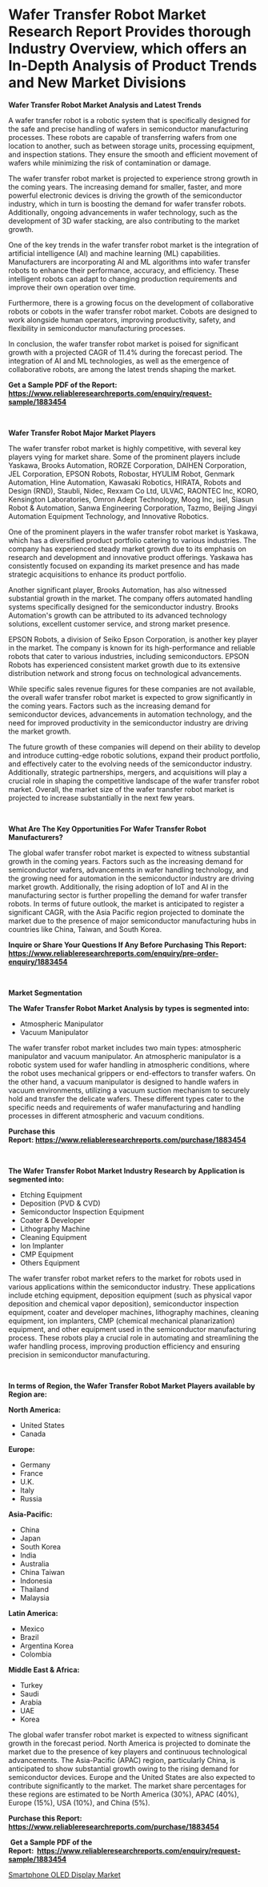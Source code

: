 <p><h1>Wafer Transfer Robot Market Research Report Provides thorough Industry Overview, which offers an In-Depth Analysis of Product Trends and New Market Divisions</h1></p><p><strong>Wafer Transfer Robot Market Analysis and Latest Trends</strong></p>
<p><p>A wafer transfer robot is a robotic system that is specifically designed for the safe and precise handling of wafers in semiconductor manufacturing processes. These robots are capable of transferring wafers from one location to another, such as between storage units, processing equipment, and inspection stations. They ensure the smooth and efficient movement of wafers while minimizing the risk of contamination or damage.</p><p>The wafer transfer robot market is projected to experience strong growth in the coming years. The increasing demand for smaller, faster, and more powerful electronic devices is driving the growth of the semiconductor industry, which in turn is boosting the demand for wafer transfer robots. Additionally, ongoing advancements in wafer technology, such as the development of 3D wafer stacking, are also contributing to the market growth.</p><p>One of the key trends in the wafer transfer robot market is the integration of artificial intelligence (AI) and machine learning (ML) capabilities. Manufacturers are incorporating AI and ML algorithms into wafer transfer robots to enhance their performance, accuracy, and efficiency. These intelligent robots can adapt to changing production requirements and improve their own operation over time.</p><p>Furthermore, there is a growing focus on the development of collaborative robots or cobots in the wafer transfer robot market. Cobots are designed to work alongside human operators, improving productivity, safety, and flexibility in semiconductor manufacturing processes.</p><p>In conclusion, the wafer transfer robot market is poised for significant growth with a projected CAGR of 11.4% during the forecast period. The integration of AI and ML technologies, as well as the emergence of collaborative robots, are among the latest trends shaping the market.</p></p>
<p><strong>Get a Sample PDF of the Report:&nbsp; <a href="https://www.reliableresearchreports.com/enquiry/request-sample/1883454">https://www.reliableresearchreports.com/enquiry/request-sample/1883454</a></strong></p>
<p>&nbsp;</p>
<p><strong>Wafer Transfer Robot Major Market Players</strong></p>
<p><p>The wafer transfer robot market is highly competitive, with several key players vying for market share. Some of the prominent players include Yaskawa, Brooks Automation, RORZE Corporation, DAIHEN Corporation, JEL Corporation, EPSON Robots, Robostar, HYULIM Robot, Genmark Automation, Hine Automation, Kawasaki Robotics, HIRATA, Robots and Design (RND), Staubli, Nidec, Rexxam Co Ltd, ULVAC, RAONTEC Inc, KORO, Kensington Laboratories, Omron Adept Technology, Moog Inc, isel, Siasun Robot & Automation, Sanwa Engineering Corporation, Tazmo, Beijing Jingyi Automation Equipment Technology, and Innovative Robotics.</p><p>One of the prominent players in the wafer transfer robot market is Yaskawa, which has a diversified product portfolio catering to various industries. The company has experienced steady market growth due to its emphasis on research and development and innovative product offerings. Yaskawa has consistently focused on expanding its market presence and has made strategic acquisitions to enhance its product portfolio.</p><p>Another significant player, Brooks Automation, has also witnessed substantial growth in the market. The company offers automated handling systems specifically designed for the semiconductor industry. Brooks Automation's growth can be attributed to its advanced technology solutions, excellent customer service, and strong market presence.</p><p>EPSON Robots, a division of Seiko Epson Corporation, is another key player in the market. The company is known for its high-performance and reliable robots that cater to various industries, including semiconductors. EPSON Robots has experienced consistent market growth due to its extensive distribution network and strong focus on technological advancements.</p><p>While specific sales revenue figures for these companies are not available, the overall wafer transfer robot market is expected to grow significantly in the coming years. Factors such as the increasing demand for semiconductor devices, advancements in automation technology, and the need for improved productivity in the semiconductor industry are driving the market growth.</p><p>The future growth of these companies will depend on their ability to develop and introduce cutting-edge robotic solutions, expand their product portfolio, and effectively cater to the evolving needs of the semiconductor industry. Additionally, strategic partnerships, mergers, and acquisitions will play a crucial role in shaping the competitive landscape of the wafer transfer robot market. Overall, the market size of the wafer transfer robot market is projected to increase substantially in the next few years.</p></p>
<p>&nbsp;</p>
<p><strong>What Are The Key Opportunities For Wafer Transfer Robot Manufacturers?</strong></p>
<p><p>The global wafer transfer robot market is expected to witness substantial growth in the coming years. Factors such as the increasing demand for semiconductor wafers, advancements in wafer handling technology, and the growing need for automation in the semiconductor industry are driving market growth. Additionally, the rising adoption of IoT and AI in the manufacturing sector is further propelling the demand for wafer transfer robots. In terms of future outlook, the market is anticipated to register a significant CAGR, with the Asia Pacific region projected to dominate the market due to the presence of major semiconductor manufacturing hubs in countries like China, Taiwan, and South Korea.</p></p>
<p><strong>Inquire or Share Your Questions If Any Before Purchasing This Report: <a href="https://www.reliableresearchreports.com/enquiry/pre-order-enquiry/1883454">https://www.reliableresearchreports.com/enquiry/pre-order-enquiry/1883454</a></strong></p>
<p>&nbsp;</p>
<p><strong>Market Segmentation</strong></p>
<p><strong>The Wafer Transfer Robot Market Analysis by types is segmented into:</strong></p>
<p><ul><li>Atmospheric Manipulator</li><li>Vacuum Manipulator</li></ul></p>
<p><p>The wafer transfer robot market includes two main types: atmospheric manipulator and vacuum manipulator. An atmospheric manipulator is a robotic system used for wafer handling in atmospheric conditions, where the robot uses mechanical grippers or end-effectors to transfer wafers. On the other hand, a vacuum manipulator is designed to handle wafers in vacuum environments, utilizing a vacuum suction mechanism to securely hold and transfer the delicate wafers. These different types cater to the specific needs and requirements of wafer manufacturing and handling processes in different atmospheric and vacuum conditions.</p></p>
<p><strong>Purchase this Report:&nbsp;<a href="https://www.reliableresearchreports.com/purchase/1883454">https://www.reliableresearchreports.com/purchase/1883454</a></strong></p>
<p>&nbsp;</p>
<p><strong>The Wafer Transfer Robot Market Industry Research by Application is segmented into:</strong></p>
<p><ul><li>Etching Equipment</li><li>Deposition (PVD & CVD)</li><li>Semiconductor Inspection Equipment</li><li>Coater & Developer</li><li>Lithography Machine</li><li>Cleaning Equipment</li><li>Ion Implanter</li><li>CMP Equipment</li><li>Others Equipment</li></ul></p>
<p><p>The wafer transfer robot market refers to the market for robots used in various applications within the semiconductor industry. These applications include etching equipment, deposition equipment (such as physical vapor deposition and chemical vapor deposition), semiconductor inspection equipment, coater and developer machines, lithography machines, cleaning equipment, ion implanters, CMP (chemical mechanical planarization) equipment, and other equipment used in the semiconductor manufacturing process. These robots play a crucial role in automating and streamlining the wafer handling process, improving production efficiency and ensuring precision in semiconductor manufacturing.</p></p>
<p>&nbsp;</p>
<p><strong>In terms of Region, the Wafer Transfer Robot Market Players available by Region are:</strong></p>
<p>
    <p> <strong> North America: </strong>
        <ul>
            <li>United States</li>
            <li>Canada</li>
        </ul>
        </p> 
    <p> <strong> Europe: </strong>
        <ul>
            <li>Germany</li>
            <li>France</li>
            <li>U.K.</li>
            <li>Italy</li>
            <li>Russia</li>
        </ul>
        </p> 
    <p> <strong> Asia-Pacific: </strong>
        <ul>
            <li>China</li>
            <li>Japan</li>
            <li>South Korea</li>
            <li>India</li>
            <li>Australia</li>
            <li>China Taiwan</li>
            <li>Indonesia</li>
            <li>Thailand</li>
            <li>Malaysia</li>
        </ul>
        </p> 
    <p> <strong> Latin America: </strong>
        <ul>
            <li>Mexico</li>
            <li>Brazil</li>
            <li>Argentina Korea</li>
            <li>Colombia</li>
        </ul>
        </p> 
    <p> <strong> Middle East & Africa: </strong>
        <ul>
            <li>Turkey</li>
            <li>Saudi</li>
            <li>Arabia</li>
            <li>UAE</li>
            <li>Korea</li>
        </ul>
    </p>
    </p>
<p><p>The global wafer transfer robot market is expected to witness significant growth in the forecast period. North America is projected to dominate the market due to the presence of key players and continuous technological advancements. The Asia-Pacific (APAC) region, particularly China, is anticipated to show substantial growth owing to the rising demand for semiconductor devices. Europe and the United States are also expected to contribute significantly to the market. The market share percentages for these regions are estimated to be North America (30%), APAC (40%), Europe (15%), USA (10%), and China (5%).</p></p>
<p><strong>Purchase this Report: <a href="https://www.reliableresearchreports.com/purchase/1883454">https://www.reliableresearchreports.com/purchase/1883454</a></strong></p>
<p>&nbsp;<strong>Get a Sample PDF of the Report:&nbsp;&nbsp;<a href="https://www.reliableresearchreports.com/enquiry/request-sample/1883454">https://www.reliableresearchreports.com/enquiry/request-sample/1883454</a></strong></p>
<p><strong></strong></p>
<p><p><a href="https://github.com/RichRobinson5/Market-Research-Report-List-3/blob/main/smartphone-oled-display-market.md">Smartphone OLED Display Market</a></p></p>